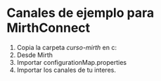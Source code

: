 # Canales de ejemplo para MirthConnect # 

1. Copia la carpeta *curso-mirth* en c:
2. Desde Mirth
3. Importar configurationMap.properties
4. Importar los canales de tu interes.

